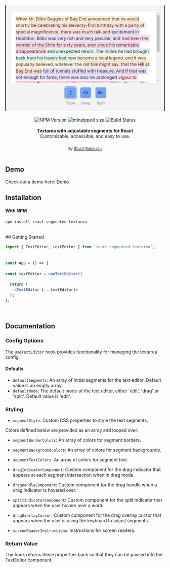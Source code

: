 <div align="center">
  <img alt="react-segmented-textarea" src="https://raw.githubusercontent.com/stuartrobinson3007/react-segmented-textarea/main/assets/demo.gif"/>
</div>

<br />

<div align="center">
  <img src="https://badgen.net/npm/v/react-segmented-textarea" alt="NPM Version" />
  <img src="https://badgen.net/bundlephobia/minzip/react-segmented-textarea" alt="minzipped size"/>
  <img src="https://github.com/stuartrobinson/react-segmented-textarea/workflows/CI/badge.svg" alt="Build Status" />
</a>
</div>
<br />
<div align="center"><strong>Textarea with adjustable segments for React</strong></div>
<div align="center">Customizable, accessible, and easy to use.</div>

<br />
<div align="center">
  <sub>By <a href="https://twitter.com/sturobinson">Stuart Robinson</a></sub>
</div>

<br />

## Demo

Check out a demo here: <a href="https://react-segmented-textarea.vercel.app/" target="_blank">Demo</a>

## Installation

#### With NPM

```sh
npm install react-segmented-textarea
```

<br />
## Getting Started

```jsx
import { TextEditor, textEditor } from 'react-segmented-textarea';


const App = () => {

const textEditor = useTextEditor()

  return (
    <TextEditor {...textEditor}>
  );
};
```

<br />

## Documentation

### Config Options

The `useTextEditor` hook provides functionality for managing the textarea config.

#### Defaults

- `defaultSegments`: An array of initial segments for the text editor. Default value is an empty array.
- `defaultMode`: The default mode of the text editor, either 'edit', 'drag' or 'split'. Default value is 'edit'.

### Styling

- `segmentStyle`: Custom CSS properties to style the text segments.

Colors defined below are provided as an array and looped over.

- `segmentBorderColors`: An array of colors for segment borders.
- `segmentBackgroundColors`: An array of colors for segment backgrounds.
- `segmentTextColors`: An array of colors for segment text.

- `dragIndicatorComponent`: Custom component for the drag indicator that appears at each segment intersection when in drag mode.
- `dragHandleComponent`: Custom component for the drag handle when a drag indicator is hovered over.
- `splitIndicatorComponent`: Custom component for the split indicator that appears when the user hovers over a word.
- `dragOverlayCursor`: Custom component for the drag overlay cursor that appears when the user is using the keyboard to adjust segments.
- `screenReaderInstructions`: Instructions for screen readers.

### Return Value

The hook returns these properties back so that they can be passed into the TextEditor component.
